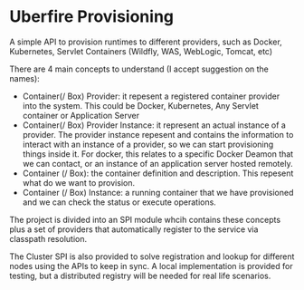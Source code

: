 # Uberfire Provisioning
A simple API to provision runtimes to different providers, such as Docker, Kubernetes, Servlet Containers (Wildfly, WAS, WebLogic, Tomcat, etc)

There are 4 main concepts to understand (I accept suggestion on the names):
 - Container(/ Box) Provider: it repesent a registered container provider into the system. This could be Docker, Kubernetes, Any Servlet container or Application Server 
 - Container(/ Box) Provider Instance: it represent an actual instance of a provider. The provider instance repesent and contains the information to interact with an instance of a provider, so we can start provisioning things inside it. For docker, this relates to a specific Docker Deamon that we can contact, or an instance of an application server hosted remotely.
 - Container (/ Box): the container definition and description. This repesent what do we want to provision.
 - Container (/ Box) Instance: a running container that we have provisioned and we can check the status or execute operations.
 

The project is divided into an SPI module whcih contains these concepts plus a set of providers that automatically register to the service via classpath resolution.

The Cluster SPI is also provided to solve registration and lookup for different nodes using the APIs to keep in sync. A local implementation is provided for testing, but a distributed registry will be needed for real life scenarios.

